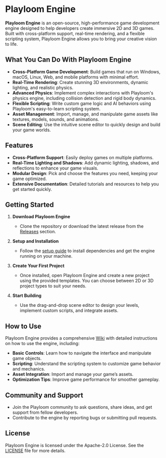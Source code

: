 # Playloom Engine

**Playloom Engine** is an open-source, high-performance game development engine designed to help developers create immersive 2D and 3D games. Built with cross-platform support, real-time rendering, and a flexible scripting system, Playloom Engine allows you to bring your creative vision to life.

## What You Can Do With Playloom Engine

- **Cross-Platform Game Development**: Build games that run on Windows, macOS, Linux, Web, and mobile platforms with minimal effort.
- **Real-Time Rendering**: Create stunning 3D environments, dynamic lighting, and realistic physics.
- **Advanced Physics**: Implement complex interactions with Playloom's physics engine, including collision detection and rigid body dynamics.
- **Flexible Scripting**: Write custom game logic and AI behaviors using Playloom's easy-to-learn scripting system.
- **Asset Management**: Import, manage, and manipulate game assets like textures, models, sounds, and animations.
- **Scene Editing**: Use the intuitive scene editor to quickly design and build your game worlds.

## Features

- **Cross-Platform Support**: Easily deploy games on multiple platforms.
- **Real-Time Lighting and Shadows**: Add dynamic lighting, shadows, and reflections to enhance your game visuals.
- **Modular Design**: Pick and choose the features you need, keeping your game optimized.
- **Extensive Documentation**: Detailed tutorials and resources to help you get started quickly.

## Getting Started

1. **Download Playloom Engine**  
   - Clone the repository or download the latest release from the [Releases](https://github.com/PlayloomInteractive/PlayloomEngine/releases) section.

2. **Setup and Installation**  
   - Follow the [setup guide](wiki/Setup-Guide) to install dependencies and get the engine running on your machine.

3. **Create Your First Project**  
   - Once installed, open Playloom Engine and create a new project using the provided templates. You can choose between 2D or 3D project types to suit your needs.

4. **Start Building**  
   - Use the drag-and-drop scene editor to design your levels, implement custom scripts, and integrate assets.

## How to Use

Playloom Engine provides a comprehensive [Wiki](wiki/Home) with detailed instructions on how to use the engine, including:

- **Basic Controls**: Learn how to navigate the interface and manipulate game objects.
- **Scripting**: Understand the scripting system to customize game behavior and mechanics.
- **Asset Integration**: Import and manage your game’s assets.
- **Optimization Tips**: Improve game performance for smoother gameplay.

## Community and Support

- Join the Playloom community to ask questions, share ideas, and get support from fellow developers.
- Contribute to the engine by reporting bugs or submitting pull requests.

## License

Playloom Engine is licensed under the Apache-2.0 License. See the [LICENSE](LICENSE) file for more details.
